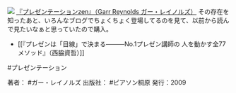 
[![](https://images-fe.ssl-images-amazon.com/images/I/413z-nHOErL._SL160_.jpg)](http://www.amazon.co.jp/exec/obidos/ASIN/4894713284/choiyaki81-22/ref=nosim)
[『プレゼンテーションzen』（Garr Reynolds ガー・レイノルズ）](http://www.amazon.co.jp/exec/obidos/ASIN/4894713284/choiyaki81-22/ref=nosim)
その存在を知ったあと、いろんなブログでちょくちょく登場してるのを見て、以前から読んで見たいなぁと思っていたので購入。

- [[『プレゼンは「目線」で決まる―――No.1プレゼン講師の 人を動かす全77メソッド』（西脇資哲）]]

#プレゼンテーション

著者： #ガー・レイノルズ 
出版社： #ピアソン桐原
発行：2009